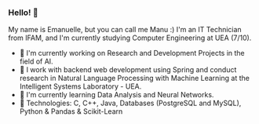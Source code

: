 ### Hello! 👋
My name is Emanuelle, but you can call me Manu :) I'm an IT Technician from IFAM, and I'm currently studying Computer Engineering at UEA (7/10).
- 🔭  I'm currently working on Research and Development Projects in the field of AI.
- 🌱  I work with backend web development using Spring and conduct research in Natural Language Processing with Machine Learning at the Intelligent Systems Laboratory - UEA.
- 🎯  I'm currently learning Data Analysis and Neural Networks.
- 👯  Technologies: C, C++, Java, Databases (PostgreSQL and MySQL), Python & Pandas & Scikit-Learn
